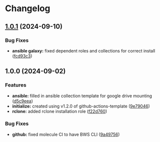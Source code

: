 # Changelog

## [1.0.1](https://github.com/genirohtea/google-drive-mount/compare/v1.0.0...v1.0.1) (2024-09-10)


### Bug Fixes

* **ansible galaxy:** fixed dependent roles and collections for correct install ([fcd93c3](https://github.com/genirohtea/google-drive-mount/commit/fcd93c3ac24f15376d75d4f6875afe7114939341))

## 1.0.0 (2024-09-02)


### Features

* **ansible:** filled in ansible collection template for google drive mounting ([d5c9eea](https://github.com/genirohtea/google-drive-mount/commit/d5c9eea8a5ea4e6ddeef3aaad87fc2d5b5e67997))
* **initialize:** created using v1.2.0 of github-actions-template ([9e79046](https://github.com/genirohtea/google-drive-mount/commit/9e79046bf3f9ff38125f58c4d489e897298bd783))
* **rclone:** added rclone installation role ([f22d760](https://github.com/genirohtea/google-drive-mount/commit/f22d760e04903da39d19fbb243d188c9b9b5c8a2))


### Bug Fixes

* **github:** fixed molecule CI to have BWS CLI ([9a49756](https://github.com/genirohtea/google-drive-mount/commit/9a4975609286733c5efd2148830de11a41cb0b6a))
